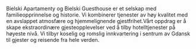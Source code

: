 Bielski Apartamenty og Bielski Guesthouse er et selskap med familieopprinnelse og historie. Vi kombinerer tjenester av høy kvalitet med en avslappet atmosfære og hjemmelignende gjestfrihet.Vårt oppdrag er å skape ekstraordinære gjesteopplevelser ved å tilby hotelltjenester på høyeste nivå. Vi tilbyr koselig og romslig innkvartering i sentrum av Gdansk til gjester og reisende fra hele verden.
